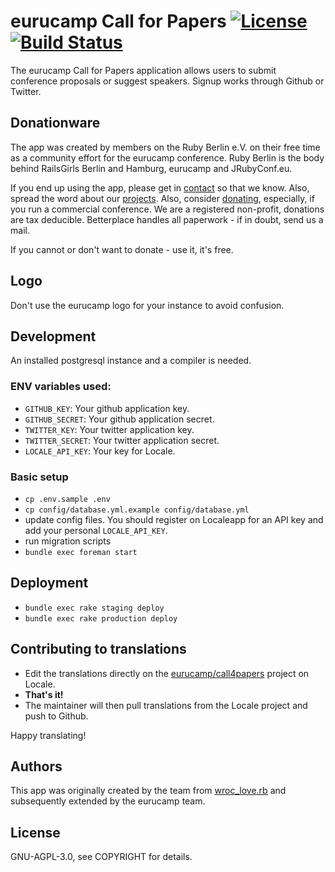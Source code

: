 # eurucamp Call for Papers [![License](http://img.shields.io/:license-AGPL-0030c8.svg)](COPYRIGHT) [![Build Status](https://travis-ci.org/eurucamp/call4papers.png?branch=master)](https://travis-ci.org/eurucamp/call4papers)

The eurucamp Call for Papers application allows users to submit conference proposals or suggest speakers. Signup works through Github or Twitter.

## Donationware

The app was created by members on the Ruby Berlin e.V. on their free time as a community effort for the eurucamp conference. Ruby Berlin is the body behind RailsGirls Berlin and Hamburg, eurucamp and JRubyConf.eu.

If you end up using the app, please get in [contact](mailto:info@eurucamp.org) so that we know. Also, spread the word about our [projects](http://rubyberlin.org). Also, consider [donating](https://www.betterplace.org/en/organisations/ruby-berlin/), especially, if you run a commercial conference. We are a registered non-profit, donations are tax deducible. Betterplace handles all paperwork - if in doubt, send us a mail.

If you cannot or don't want to donate - use it, it's free.

## Logo

Don't use the eurucamp logo for your instance to avoid confusion.


## Development
An installed postgresql instance and a compiler is needed.

### **ENV** variables used:

* `GITHUB_KEY`: Your github application key.
* `GITHUB_SECRET`: Your github application secret.
* `TWITTER_KEY`: Your twitter application key.
* `TWITTER_SECRET`: Your twitter application secret.
* `LOCALE_API_KEY`: Your key for Locale.

### Basic setup

* `cp .env.sample .env`
* `cp config/database.yml.example config/database.yml`
* update config files. You should register on Localeapp for an API key and add your personal `LOCALE_API_KEY`.
* run migration scripts
* `bundle exec foreman start`

## Deployment

* `bundle exec rake staging deploy`
* `bundle exec rake production deploy`

## Contributing to translations

- Edit the translations directly on the [eurucamp/call4papers](http://www.localeapp.com/projects/public?search=eurucamp/call4papers) project on Locale.
- **That's it!**
- The maintainer will then pull translations from the Locale project and push to Github.

Happy translating!

## Authors

This app was originally created by the team from [wroc_love.rb](http://wrocloverb.com/) and subsequently extended by the eurucamp team.

## License

GNU-AGPL-3.0, see COPYRIGHT for details.
